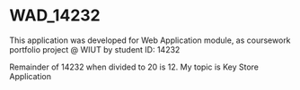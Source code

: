 # WAD_14232
 
This application was developed for Web
Application module, as coursework portfolio project @ WIUT by student ID: 14232

Remainder of 14232 when divided to 20 is 12. My topic is Key Store Application